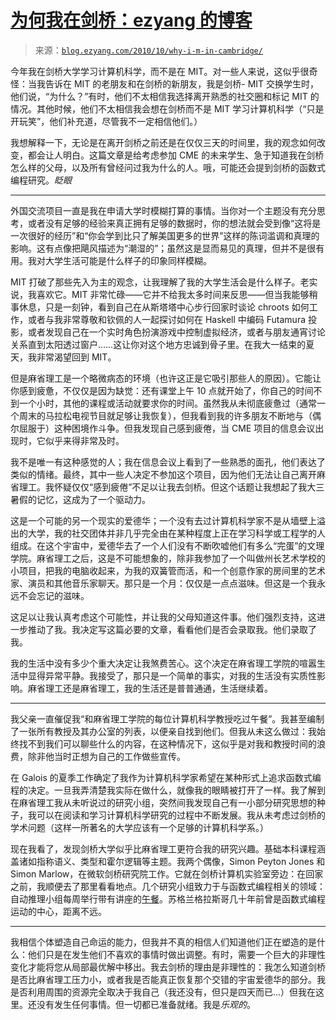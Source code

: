 <!--yml

分类：未分类

日期：2024-07-01 18:18:06

-->

# [为何我在剑桥：ezyang 的博客](http://blog.ezyang.com/2010/10/why-i-m-in-cambridge/)

> 来源：[`blog.ezyang.com/2010/10/why-i-m-in-cambridge/`](http://blog.ezyang.com/2010/10/why-i-m-in-cambridge/)

今年我在剑桥大学学习计算机科学，而不是在 MIT。对一些人来说，这似乎很奇怪：当我告诉在 MIT 的老朋友和在剑桥的新朋友，我是剑桥- MIT 交换学生时，他们说，“为什么？”有时，他们不太相信我选择离开熟悉的社交圈和标记 MIT 的情况。其他时候，他们不太相信我会想在剑桥而不是 MIT 学习计算机科学（“只是开玩笑”，他们补充道，尽管我不一定相信他们。）

我想解释一下，无论是在离开剑桥之前还是在仅仅三天的时间里，我的观念如何改变，都会让人明白。这篇文章是给考虑参加 CME 的未来学生、急于知道我在剑桥怎么样的父母，以及所有曾经问过我为什么的人。哦，可能还会提到剑桥的函数式编程研究。*眨眼*

* * *

外国交流项目一直是我在申请大学时模糊打算的事情。当你对一个主题没有充分思考，或者没有足够的经验来真正拥有足够的数据时，你的想法就会受到像“这将是一次很好的经历”和“你会学到比只了解美国更多的世界”这样的陈词滥调和真理的影响。这有点像把飓风描述为“潮湿的”；虽然这是显而易见的真理，但并不是很有用。我对大学生活可能是什么样子的印象同样模糊。

MIT 打破了那些先入为主的观念，让我理解了我的大学生活会是什么样子。老实说，我喜欢它。MIT 非常忙碌——它并不给我太多时间来反思——但当我能够稍事休息，只是一刻钟，看到自己在从斯塔塔中心步行回家时谈论 chroots 如何工作，或者与我非常尊敬和钦佩的人一起探讨如何在 Haskell 中编码 Futamura 投影，或者发现自己在一个实时角色扮演游戏中控制虚拟经济，或者与朋友通宵讨论关系直到太阳透过窗户……这让你对这个地方忠诚到骨子里。在我大一结束的夏天，我非常渴望回到 MIT。

但是麻省理工是一个略微病态的环境（也许这正是它吸引那些人的原因）。它能让你感到疲惫，不仅仅是因为缺觉：还有课堂上午 10 点就开始了，你自己的时间不到一个小时，其他的课程或活动就要求你的时间。虽然我从未彻底疲惫过（通常一个周末的马拉松电视节目就足够让我恢复），但我看到我的许多朋友不断地与（偶尔屈服于）这种困境作斗争。但我发现自己感到疲倦，当 CME 项目的信息会议出现时，它似乎来得非常及时。

我不是唯一有这种感觉的人；我在信息会议上看到了一些熟悉的面孔，他们表达了类似的情绪。最终，其中一些人决定不参加这个项目，因为他们无法让自己离开麻省理工。我怀疑仅仅“感到疲倦”不足以让我去剑桥。但这个话题让我想起了我大三暑假的记忆，这成为了一个驱动力。

这是一个可能的另一个现实的爱德华；一个没有去过计算机科学家不是从墙壁上溢出的大学，我的社交团体并非几乎完全由在某种程度上正在学习科学或工程学的人组成。在这个宇宙中，爱德华去了一个人们没有不断吹嘘他们有多么“完蛋”的文理学院。麻省理工之后，这是不可能想象的，除非我参加了一个叫做州长艺术学校的小项目，把我的电脑收起来，为我的双簧管而活，和一个创意作家的房间里的艺术家、演员和其他音乐家聊天。那只是一个月：仅仅是一点点滋味。但这是一个我永远不会忘记的滋味。

这足以让我认真考虑这个可能性，并让我的父母知道这件事。他们强烈支持，这进一步推动了我。我决定写这篇必要的文章，看看他们是否会录取我。他们录取了我。

我的生活中没有多少个重大决定让我煞费苦心。这个决定在麻省理工学院的喧嚣生活中显得异常平静。我接受了，那只是一个简单的事实，对我的生活没有实质性影响。麻省理工还是麻省理工，我的生活还是普普通通，生活继续着。

* * *

我父亲一直催促我“和麻省理工学院的每位计算机科学教授吃过午餐”。我甚至编制了一张所有教授及其办公室的列表，以便亲自找到他们。但我从未这么做过：我始终找不到我们可以聊些什么的内容，在这种情况下，这似乎是对我和教授时间的浪费，除非他当时正想为自己的工作做些宣传。

在 Galois 的夏季工作确定了我作为计算机科学家希望在某种形式上追求函数式编程的决定。一旦我弄清楚我实际在做什么，就像我的眼睛被打开了一样。我了解到在麻省理工我从未听说过的研究小组，突然间我发现自己有一小部分研究思想的种子，我可以在阅读和学习计算机科学研究的过程中不断发展。我从未考虑过剑桥的学术问题（这样一所著名的大学应该有一个足够的计算机科学系。）

现在我看了，发现剑桥大学似乎比麻省理工更符合我的研究兴趣。基础本科课程涵盖诸如指称语义、类型和霍尔逻辑等主题。我两个偶像，Simon Peyton Jones 和 Simon Marlow，在微软剑桥研究院工作。它就在剑桥计算机实验室旁边：在回家之前，我顺便去了那里看看地点。几个研究小组致力于与函数式编程相关的领域：自动推理小组每周举行带有讲座的[午餐](http://www.cl.cam.ac.uk/~pes20/semanticslunch.html)。苏格兰格拉斯哥几十年前曾是函数式编程运动的中心，距离不远。

* * *

我相信个体塑造自己命运的能力，但我并不真的相信人们知道他们正在塑造的是什么：他们只是在发生他们不喜欢的事情时做出调整。有时，需要一个巨大的非理性变化才能将您从局部最优解中移出。我去剑桥的理由是非理性的：我怎么知道剑桥是否比麻省理工压力小，或者我是否能真正恢复那个交错的宇宙爱德华的部分。我是否利用周围的资源完全取决于我自己（我还没有，但只是四天而已...）但我在这里。还没有发生任何事情。但一切都已准备就绪。我是*乐观的*。
